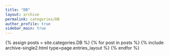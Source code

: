 ```yaml
---
title: "DB"
layout: archive
permalink: categories/DB
author_profile: true
sidebar_main: true
---
```


{% assign posts = site.categories.DB %}
{% for post in posts %} {% include archive-single2.html type=page.entries_layout %} {% endfor %}
